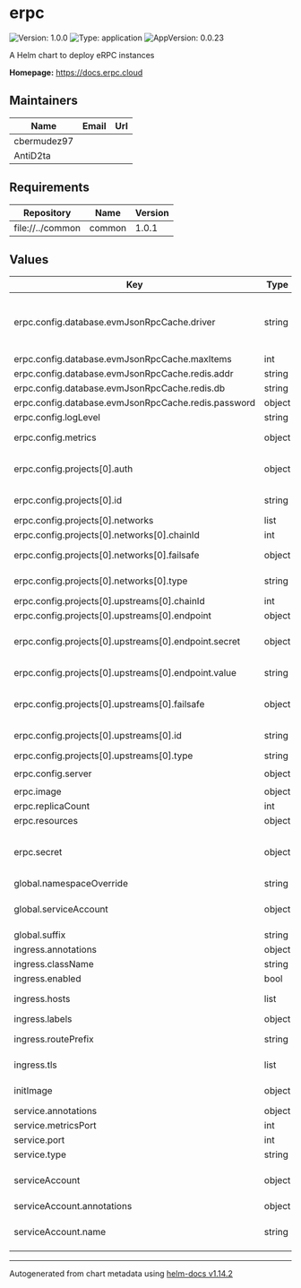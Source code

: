 # erpc

![Version: 1.0.0](https://img.shields.io/badge/Version-1.0.0-informational?style=flat-square) ![Type: application](https://img.shields.io/badge/Type-application-informational?style=flat-square) ![AppVersion: 0.0.23](https://img.shields.io/badge/AppVersion-0.0.23-informational?style=flat-square)

A Helm chart to deploy eRPC instances

**Homepage:** <https://docs.erpc.cloud>

## Maintainers

| Name | Email | Url |
| ---- | ------ | --- |
| cbermudez97 |  |  |
| AntiD2ta |  |  |

## Requirements

| Repository | Name | Version |
|------------|------|---------|
| file://../common | common | 1.0.1 |

## Values

| Key | Type | Default | Description |
|-----|------|---------|-------------|
| erpc.config.database.evmJsonRpcCache.driver | string | `""` | Cache driver to be used. One of `memory` or `redis`. Other drivers configurations will be ignored. DynamoDB and Postgres drivers are not supported at the moment. Ref: https://docs.erpc.cloud/config/database |
| erpc.config.database.evmJsonRpcCache.maxItems | int | `10000` | Maximum number of items to be cached. |
| erpc.config.database.evmJsonRpcCache.redis.addr | string | `""` | Redis server address. |
| erpc.config.database.evmJsonRpcCache.redis.db | string | `""` | Redis database to be used. |
| erpc.config.database.evmJsonRpcCache.redis.password | object | `{"secret":{"key":"","name":""}}` | Redis server password. |
| erpc.config.logLevel | string | `"warn"` | Erpc log level. |
| erpc.config.metrics | object | `{"enabled":true,"hostV4":"0.0.0.0","hostV6":"[::]","listenV4":true,"listenV6":false,"port":4001}` | Erpc prometheus metrics server configuration. |
| erpc.config.projects[0].auth | object | `{"secretKey":"","type":"secret"}` | Project authentication strategies. Ref: https://docs.erpc.cloud/config/auth. Only `secret` strategy is supported at the moment. |
| erpc.config.projects[0].id | string | `""` | Project id to be used. Must be a valid http path. |
| erpc.config.projects[0].networks | list | `[{"chainId":1,"failsafe":{},"type":"evm"}]` | Project networks to be used. |
| erpc.config.projects[0].networks[0].chainId | int | `1` | Chain id of the network. |
| erpc.config.projects[0].networks[0].failsafe | object | `{}` | Failsafe policies to be used for this network. Ref: https://docs.erpc.cloud/config/failsafe |
| erpc.config.projects[0].networks[0].type | string | `"evm"` | Chain type to be used. Only `evm` is supported at the moment. |
| erpc.config.projects[0].upstreams[0].chainId | int | `1` | Upstream chain id to be used. |
| erpc.config.projects[0].upstreams[0].endpoint | object | `{"secret":{"enabled":false,"key":""},"value":""}` | Upstream endpoint to be used. |
| erpc.config.projects[0].upstreams[0].endpoint.secret | object | `{"enabled":false,"key":""}` | Optional secret key to be used. This key is taken from the configured `erpc.secret` resource. |
| erpc.config.projects[0].upstreams[0].endpoint.value | string | `""` | Optional endpoint value. Ignored if the endpoint is using the `secret` configuration. |
| erpc.config.projects[0].upstreams[0].failsafe | object | `{}` | Failsafe policies to be used for this upstream. Ref: https://docs.erpc.cloud/config/failsafe |
| erpc.config.projects[0].upstreams[0].id | string | `""` | Upstream id to be used. Must be a valid http path. |
| erpc.config.projects[0].upstreams[0].type | string | `"evm"` | Upstream type to be used. |
| erpc.config.server | object | `{"httpHostV4":"0.0.0.0","httpHostV6":"[::]","httpPort":4000,"listenV4":true,"listenV6":false}` | Erpc json-rpc server configuration. |
| erpc.image | object | `{"pullPolicy":"IfNotPresent","repository":"ghcr.io/erpc/erpc","tag":"0.0.23"}` | Erpc image to be used. |
| erpc.replicaCount | int | `3` | Erpc deployment replica count. |
| erpc.resources | object | `{"limits":{"cpu":"2","memory":"3Gi"},"requests":{"cpu":"2","memory":"3Gi"}}` | Erpc container resources. |
| erpc.secret | object | `{"name":""}` | Erpc required secret used for the init container. All keys used for configurations secrets must be defined inside this secret resource. |
| global.namespaceOverride | string | `""` |  |
| global.serviceAccount | object | `{"annotations":{},"create":false}` | Service account. Ref: https://kubernetes.io/docs/tasks/configure-pod-container/configure-service-account/ |
| global.suffix | string | `""` |  |
| ingress.annotations | object | `{}` |  |
| ingress.className | string | `""` | Ingress class name. |
| ingress.enabled | bool | `false` | Enable Ingress. |
| ingress.hosts | list | `[]` | Hostnames. Can be provided if Ingress is enabled. |
| ingress.labels | object | `{}` |  |
| ingress.routePrefix | string | `"/"` | Route prefix. Can skip it if any item of path has the path defined. |
| ingress.tls | list | `[]` | TLS configuration for Ingress Secret must be manually created in the namespace  |
| initImage | object | `{"pullPolicy":"IfNotPresent","repository":"bash","tag":"5.2"}` | Init image is used to generate the erpc config file. |
| service.annotations | object | `{}` | Erpc Service annotations. |
| service.metricsPort | int | `9000` | Erpc Service metrics port. |
| service.port | int | `80` | Erpc Service port. |
| service.type | string | `"ClusterIP"` | Erpc Service type. |
| serviceAccount | object | `{"annotations":{},"name":""}` | Service account. Ref: https://kubernetes.io/docs/tasks/configure-pod-container/configure-service-account/ |
| serviceAccount.annotations | object | `{}` | Annotations to add to the service account. |
| serviceAccount.name | string | `""` | The name of the service account to use. If not set and create is true, a name is generated using the fullname template. |

----------------------------------------------
Autogenerated from chart metadata using [helm-docs v1.14.2](https://github.com/norwoodj/helm-docs/releases/v1.14.2)

